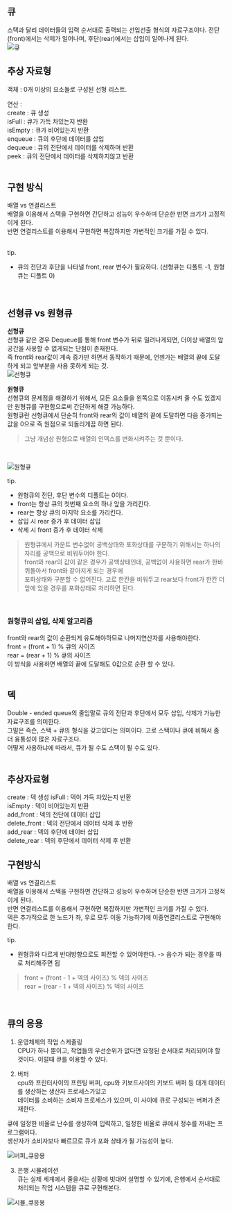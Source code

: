 ## 큐<br>
스택과 달리 데이터들의 입력 순서대로 출력되는 선입선출 형식의 자료구조이다.
전단(front)에서는 삭제가 일어나며, 후단(rear)에서는 삽입이 일어나게 된다.
<br>
![큐](https://user-images.githubusercontent.com/43705434/108534811-e9e0c600-731d-11eb-8862-0ed581b14824.png)
<br>

## 추상 자료형<br>
객체 : 0개 이상의 요소들로 구성된 선형 리스트.
<br>

연산 :<br>
create : 큐 생성<br>
isFull : 큐가 가득 차있는지 반환<br>
isEmpty : 큐가 비어있는지 반환<br>
enqueue : 큐의 후단에 데이터를 삽입<br>
dequeue : 큐의 전단에서 데이터를 삭제하며 반환<br>
peek : 큐의 전단에서 데이터를 삭제하지않고 반환<br>
<br>

## 구현 방식<br>
배열 vs 연결리스트<br>
배열을 이용해서 스택을 구현하면 간단하고 성능이 우수하며 단순한 반면 크기가 고정적이게 된다.<br>
반면 연결리스트를 이용해서 구현하면 복잡하지만 가변적인 크기를 가질 수 있다.<br>
<br>

tip.<br>
* 큐의 전단과 후단을 나타낼 front, rear 변수가 필요하다. (선형큐는 디폴트 -1, 원형큐는 디폴트 0)<br>
<br>

## 선형큐 vs 원형큐<br>
**선형큐**<br>
선형큐 같은 경우 Dequeue를 통해 front 변수가 뒤로 밀려나게되면, 더이상 배열의 앞 공간을 사용할 수 없게되는 단점이 존재한다.<br>
즉 front와 rear값이 계속 증가만 하면서 동작하기 때문에, 언젠가는 배열의 끝에 도달하게 되고 앞부분을 사용 못하게 되는 것.<br>
![선형큐](https://user-images.githubusercontent.com/43705434/108534814-ea795c80-731d-11eb-8e44-2642c61430de.PNG)
<br>

**원형큐**<br>
선형큐의 문제점을 해결하기 위해서, 모든 요소들을 왼쪽으로 이동시켜 줄 수도 있겠지만 원형큐를 구현함으로써 간단하게 해결 가능하다.<br>
원형큐란 선형큐에서 단순히 front와 rear의 값이 배열의 끝에 도달하면 다음 증가되는 값을 0으로 즉 원점으로 되돌리게끔 하면 된다.<br>

> 그냥 개념상 원형으로 배열의 인덱스를 변화시켜주는 것 뿐이다.<br>
<br>

![원형큐](https://user-images.githubusercontent.com/43705434/108534805-e8af9900-731d-11eb-93e6-960405e64834.PNG)
<br>

tip.<br>
* 원형큐의 전단, 후단 변수의 디폴트는 0이다.
* front는 항상 큐의 첫번째 요소의 하나 앞을 가리킨다.
* rear는 항상 큐의 마지막 요소를 가리킨다.
* 삽입 시 rear 증가 후 데이터 삽입
* 삭제 시 front 증가 후 데이터 삭제

> 원형큐에서 카운트 변수없이 공백상태와 포화상태를 구분하기 위해서는 하나의 자리를 공백으로 비워두어야 한다.<br>
> front와 rear의 값이 같은 경우가 공백상태인데, 공백없이 사용하면 rear가 한바퀴돌아서 front와 같아지게 되는 경우에<br>
> 포화상태와 구분할 수 없어진다. 고로 한칸을 비워두고 rear보다 front가 한칸 더 앞에 있을 경우를 포화상태로 처리하면 된다.<br>
<br>

### 원형큐의 삽입, 삭제 알고리즘<br>
front와 rear의 값이 순환되게 유도해야하므로 나머지연산자를 사용해야한다.<br>
front = (front + 1) % 큐의 사이즈<br>
rear = (rear + 1) % 큐의 사이즈<br>
이 방식을 사용하면 배열의 끝에 도달해도 0값으로 순환 할 수 있다.<br>
<br>

## 덱<br>
Double - ended queue의 줄임말로 큐의 전단과 후단에서 모두 삽입, 삭제가 가능한 자료구조를 의미한다.<br>
그말은 즉슨, 스택 + 큐의 형식을 갖고있다는 의미이다. 고로 스택이나 큐에 비해서 좀 더 융통성이 많은 자료구조다.<br>
어떻게 사용하냐에 따라서, 큐가 될 수도 스택이 될 수도 있다.<br>
<br>

## 추상자료형<br>
create : 덱 생성
isFull : 덱이 가득 차있는지 반환<br>
isEmpty : 덱이 비어있는지 반환<br>
add_front : 덱의 전단에 데이터 삽입<br> 
delete_front : 덱의 전단에서 데이터 삭제 후 반환<br>
add_rear : 덱의 후단에 데이터 삽입<br>
delete_rear : 덱의 후단에서 데이터 삭제 후 반환<br>

## 구현방식<br>
배열 vs 연결리스트<br>
배열을 이용해서 스택을 구현하면 간단하고 성능이 우수하며 단순한 반면 크기가 고정적이게 된다.<br>
반면 연결리스트를 이용해서 구현하면 복잡하지만 가변적인 크기를 가질 수 있다.<br>
덱은 추가적으로 한 노드가 좌, 우로 모두 이동 가능하기에 이중연결리스트로 구현해야한다.<br>

tip.<br>
* 원형큐와 다르게 반대방향으로도 회전할 수 있어야한다. -> 음수가 되는 경우를 따로 처리해주면 됨<br>
> front = (front - 1 + 덱의 사이즈) % 덱의 사이즈<br>
> rear = (rear - 1 + 덱의 사이즈) % 덱의 사이즈<br>
<br>

## 큐의 응용<br>
1. 운영체제의 작업 스케줄링<br>
CPU가 하나 뿐이고, 작업들의 우선순위가 없다면 요청된 순서대로 처리되어야 할 것이다. 이럴때 큐를 이용할 수 있다.<br>

2. 버퍼<br>
cpu와 프린터사이의 프린팅 버퍼, cpu와 키보드사이의 키보드 버퍼 등 대개 데이터를 생산하는 생산자 프로세스가있고<br>
데이터를 소비하는 소비자 프로세스가 있으며, 이 사이에 큐로 구성되는 버퍼가 존재한다.<br>

큐에 일정한 비율로 난수를 생성하여 입력하고, 일정한 비율로 큐에서 정수를 꺼내는 프로그램이다.<br>
생산자가 소비자보다 빠르므로 큐가 포화 상태가 될 가능성이 높다.<br>

![버퍼_큐응용](https://user-images.githubusercontent.com/43705434/108534810-e9e0c600-731d-11eb-8ac3-6dc6861239de.PNG)
<br>

3. 은행 시뮬레이션<br>
큐는 실제 세계에서 줄을서는 상황에 빗대어 설명할 수 있기에, 은행에서 순서대로 처리되는 작업 시스템을 큐로 구현해본다.<br>

![시뮬_큐응용](https://user-images.githubusercontent.com/43705434/108534812-ea795c80-731d-11eb-8dc5-e53fafcd95a0.PNG)
<br>





